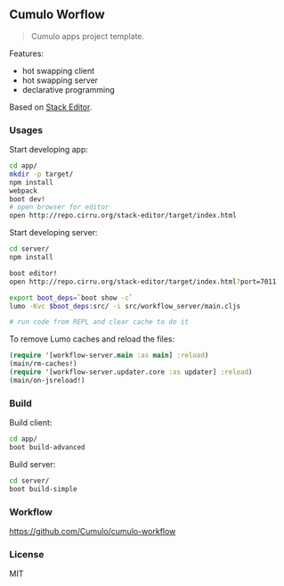 
Cumulo Worflow
------

> Cumulo apps project template.

Features:

* hot swapping client
* hot swapping server
* declarative programming

Based on [Stack Editor](https://github.com/mvc-works/stack-workflow).

### Usages

Start developing app:

```bash
cd app/
mkdir -p target/
npm install
webpack
boot dev!
# open browser for editor
open http://repo.cirru.org/stack-editor/target/index.html
```

Start developing server:

```bash
cd server/
npm install

boot editor!
open http://repo.cirru.org/stack-editor/target/index.html?port=7011

export boot_deps=`boot show -c`
lumo -Kvc $boot_deps:src/ -i src/workflow_server/main.cljs

# run code from REPL and clear cache to do it
```

To remove Lumo caches and reload the files:

```clojure
(require '[workflow-server.main :as main] :reload)
(main/rm-caches!)
(require '[workflow-server.updater.core :as updater] :reload)
(main/on-jsreload!)
```

### Build

Build client:

```bash
cd app/
boot build-advanced
```

Build server:

```bash
cd server/
boot build-simple
```

### Workflow

https://github.com/Cumulo/cumulo-workflow

### License

MIT
